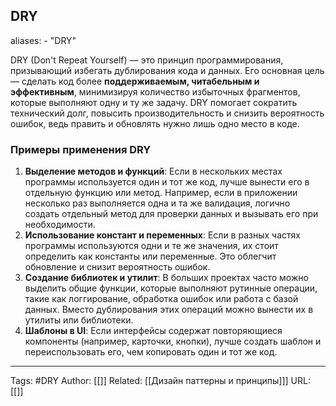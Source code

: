 ## DRY

aliases: 
	- "DRY"

DRY (Don't Repeat Yourself) — это принцип программирования, призывающий избегать дублирования кода и данных. Его основная цель — сделать код более **поддерживаемым, читабельным и эффективным**, минимизируя количество избыточных фрагментов, которые выполняют одну и ту же задачу. DRY помогает сократить технический долг, повысить производительность и снизить вероятность ошибок, ведь править и обновлять нужно лишь одно место в коде.
### Примеры применения DRY

1. **Выделение методов и функций**: Если в нескольких местах программы используется один и тот же код, лучше вынести его в отдельную функцию или метод. Например, если в приложении несколько раз выполняется одна и та же валидация, логично создать отдельный метод для проверки данных и вызывать его при необходимости.
2. **Использование констант и переменных**: Если в разных частях программы используются одни и те же значения, их стоит определить как константы или переменные. Это облегчит обновление и снизит вероятность ошибок.
3. **Создание библиотек и утилит**: В больших проектах часто можно выделить общие функции, которые выполняют рутинные операции, такие как логгирование, обработка ошибок или работа с базой данных. Вместо дублирования этих операций можно вынести их в утилиты или библиотеки.
4. **Шаблоны в UI**: Если интерфейсы содержат повторяющиеся компоненты (например, карточки, кнопки), лучше создать шаблон и переиспользовать его, чем копировать один и тот же код.

---
Tags: #DRY
Author: [[]]
Related: [[Дизайн паттерны и принципы]]]
URL: [[]]